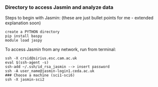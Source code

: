 ### Directory to access Jasmin and analyze data

Steps to begin with Jasmin: 
(these are just bullet points for me - extended explanation soon)

```
create a PYTHON directory  
pip install baspy
module load jaspy
```



To access Jasmin from any network, run from terminal:

```
ssh -X crsid@sirius.esc.cam.ac.uk
eval $(ssh-agent -s)
ssh-add ~/.ssh/id_rsa_jasmin --> insert password
ssh -A user_name@jasmin-login1.ceda.ac.uk
### Choose a machine (sci1-sci6)
ssh -X jasmin-sci2
```

